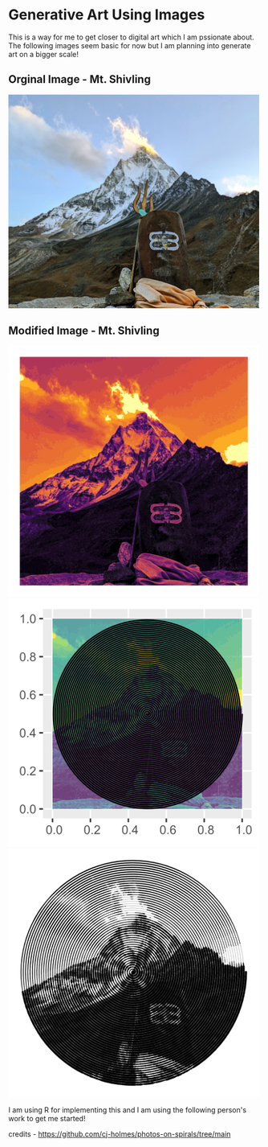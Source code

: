 # Generative Art Using Images

This is a way for me to get closer to digital art which I am pssionate about. The following images seem basic for now but I am planning into generate art on a bigger scale!

## Orginal Image - Mt. Shivling
<img src="images/Mt_shivling.jpeg" width="500px"/>

## Modified Image - Mt. Shivling
<img src="images/updated_shivling.png" width="500px"/>

<img src="images/spiral_shivling.png" width="500px"/>

<img src="images/intersect_shivling.png" width="500px"/>

I am using R for implementing this and I am using the following person's work to get me started!

credits - https://github.com/cj-holmes/photos-on-spirals/tree/main
